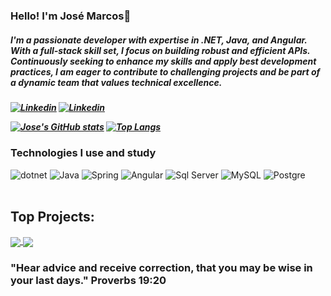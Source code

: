 ### Hello! I'm José Marcos👋
<h5> I'm a passionate developer with expertise in .NET, Java, and Angular. With a full-stack skill set, I focus on building robust and efficient APIs. Continuously seeking to enhance my skills and apply best development practices, I am eager to contribute to challenging projects and be part of a dynamic team that values technical excellence.<h5/>

[![Linkedin](https://img.shields.io/badge/LinkedIn-0077B5?style=for-the-badge&logo=linkedin&logoColor=white)](https://www.linkedin.com/in/jm-efi/)
[![Linkedin](https://img.shields.io/badge/Stack_Overflow-FE7A16?style=for-the-badge&logo=stack-overflow&logoColor=white)](https://pt.stackoverflow.com/users/203262/jose-marcos-efigenio-da-silva)
<br/>

 [![Jose's GitHub stats](https://github-readme-stats.vercel.app/api?username=JoseMarcosEfi&theme=dracula)](https://github.com/JoseMarcosEfi/github-readme-stats)
[![Top Langs](https://github-readme-stats.vercel.app/api/top-langs/?username=JoseMarcosEfi&layout=compact&theme=dracula)](https://github.com/JoseMarcosEfi/github-readme-stats)



### Technologies I use and study
<div style="display: inline_block">
  <img align="denter" alt="dotnet" src="https://img.shields.io/badge/.NET-5C2D91?style=for-the-badge&logo=.net&logoColor=white"/>
  <img align="denter" alt="Java" src="https://img.shields.io/badge/Java-ED8B00?style=for-the-badge&logo=java&logoColor=white"/>
  <img align="denter" alt="Spring" src="https://img.shields.io/badge/Spring-6DB33F?style=for-the-badge&logo=spring&logoColor=white"/>
  <img align="denter" alt="Angular" src="https://img.shields.io/badge/Angular-DD0031?style=for-the-badge&logo=angular&logoColor=white"/>
  <img align="denter" alt="Sql Server" src="https://img.shields.io/badge/Microsoft%20SQL%20Sever-CC2927?style=for-the-badge&logo=microsoft%20sql%20server&logoColor=white"/>
  <img align="denter" alt="MySQL" src="https://img.shields.io/badge/MySQL-00000F?style=for-the-badge&logo=mysql&logoColor=white"/>
  <img align="denter" alt="Postgre" src="https://img.shields.io/badge/PostgreSQL-316192?style=for-the-badge&logo=postgresql&logoColor=white"/>
  
  </div><br/>


## Top Projects:
<a href="https://github.com/JoseMarcosEfi/CustomerApi">
  <img align="center" src="https://github-readme-stats.vercel.app/api/pin/?username=JoseMarcosEfi&repo=CustomerApi&theme=buefy" />
</a>
<a href="https://github.com/JoseMarcosEfi/CustomerApiFront">
  <img align="center" src="https://github-readme-stats.vercel.app/api/pin/?username=JoseMarcosEfi&repo=CustomerApiFront&theme=buefy" />
</a>


### "Hear advice and receive correction, that you may be wise in your last days." Proverbs 19:20
